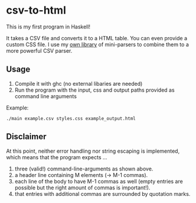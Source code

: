 # csv-to-html

This is my first program in Haskell!

It takes a CSV file and converts it to a HTML table. You can even provide a custom CSS file. 
I use my [own library](https://github.com/jott8/functional-parser) of mini-parsers to combine them to a more powerful CSV parser.

## Usage

1. Compile it with ghc (no external libaries are needed)
2. Run the program with the input, css and output paths provided as command line arguments

Example: 
```
./main example.csv styles.css example_output.html
```

## Disclaimer

At this point, neither error handling nor string escaping is implemented, which means that the program expects ...

1. three (valid!) command-line-arguments as shown above.
3. a header line containing M elements (&rarr; M-1 commas).
4. each line of the body to have M-1 commas as well (empty entries are possible but the right amount of commas is important!).
5. that entries with additional commas are surrounded by quotation marks.

